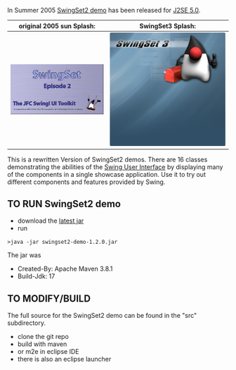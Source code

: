 In Summer 2005 [SwingSet2 demo](https://github.com/homebeaver/SwingSet2-demos/releases/tag/1.0.0) has been  released for [J2SE 5.0](https://en.wikipedia.org/wiki/Java_version_history#J2SE_5.0).

original 2005 sun Splash: | SwingSet3 Splash:
------------ | -------------
![SplashEpisode2](https://raw.githubusercontent.com/homebeaver/SwingSet2-demos/master/src/main/resources/swingset/images/SplashEpisode2.jpg) | ![splash.png](src/main/resources/org/jdesktop/swingxset/resources/images/home_notext.png)

This is a rewritten Version of SwingSet2 demos. There are 16 classes demonstrating 
the abilities of the <a href="https://en.wikipedia.org/wiki/Swing_(Java)">Swing User Interface</a> 
by displaying many of the components in a single showcase application. 
Use it to try out different components and features provided by Swing.

## TO RUN SwingSet2 demo

- download the [latest jar](https://github.com/homebeaver/SwingSet2-demos/releases/)
- run

```
>java -jar swingset2-demo-1.2.0.jar

```

The jar was
- Created-By: Apache Maven 3.8.1
- Build-Jdk: 17

## TO MODIFY/BUILD
 
The full source for the SwingSet2 demo can be found in the "src" subdirectory.

- clone the git repo
- build with maven
- or m2e in eclipse IDE
- there is also an eclipse launcher

